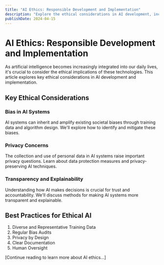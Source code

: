 ```yaml
---
title: "AI Ethics: Responsible Development and Implementation"
description: "Explore the ethical considerations in AI development, including bias, privacy, transparency, and accountability."
publishDate: 2024-04-15
---
```


# AI Ethics: Responsible Development and Implementation

As artificial intelligence becomes increasingly integrated into our daily lives, it's crucial to consider the ethical implications of these technologies. This article explores key ethical considerations in AI development and implementation.

## Key Ethical Considerations

### Bias in AI Systems
AI systems can inherit and amplify existing societal biases through training data and algorithm design. We'll explore how to identify and mitigate these biases.

### Privacy Concerns
The collection and use of personal data in AI systems raise important privacy questions. Learn about data protection measures and privacy-preserving AI techniques.

### Transparency and Explainability
Understanding how AI makes decisions is crucial for trust and accountability. We'll discuss methods for making AI systems more transparent and explainable.

## Best Practices for Ethical AI

1. Diverse and Representative Training Data
2. Regular Bias Audits
3. Privacy by Design
4. Clear Documentation
5. Human Oversight

[Continue reading to learn more about AI ethics...]